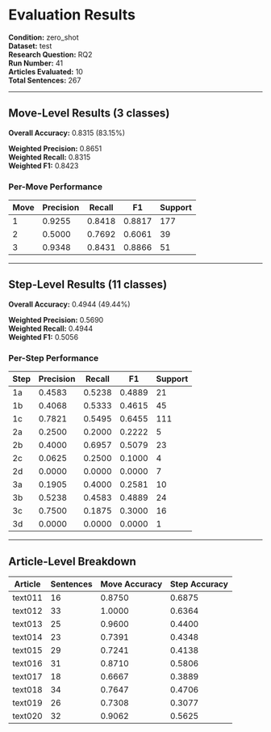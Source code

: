 # Evaluation Results

**Condition:** zero_shot  
**Dataset:** test  
**Research Question:** RQ2  
**Run Number:** 41  
**Articles Evaluated:** 10  
**Total Sentences:** 267  

---

## Move-Level Results (3 classes)

**Overall Accuracy:** 0.8315 (83.15%)  

**Weighted Precision:** 0.8651  
**Weighted Recall:** 0.8315  
**Weighted F1:** 0.8423  

### Per-Move Performance

| Move | Precision | Recall | F1 | Support |
|------|-----------|--------|----|---------|
| 1 | 0.9255 | 0.8418 | 0.8817 | 177 |
| 2 | 0.5000 | 0.7692 | 0.6061 | 39 |
| 3 | 0.9348 | 0.8431 | 0.8866 | 51 |

---

## Step-Level Results (11 classes)

**Overall Accuracy:** 0.4944 (49.44%)  

**Weighted Precision:** 0.5690  
**Weighted Recall:** 0.4944  
**Weighted F1:** 0.5056  

### Per-Step Performance

| Step | Precision | Recall | F1 | Support |
|------|-----------|--------|----|---------|
| 1a | 0.4583 | 0.5238 | 0.4889 | 21 |
| 1b | 0.4068 | 0.5333 | 0.4615 | 45 |
| 1c | 0.7821 | 0.5495 | 0.6455 | 111 |
| 2a | 0.2500 | 0.2000 | 0.2222 | 5 |
| 2b | 0.4000 | 0.6957 | 0.5079 | 23 |
| 2c | 0.0625 | 0.2500 | 0.1000 | 4 |
| 2d | 0.0000 | 0.0000 | 0.0000 | 7 |
| 3a | 0.1905 | 0.4000 | 0.2581 | 10 |
| 3b | 0.5238 | 0.4583 | 0.4889 | 24 |
| 3c | 0.7500 | 0.1875 | 0.3000 | 16 |
| 3d | 0.0000 | 0.0000 | 0.0000 | 1 |

---

## Article-Level Breakdown

| Article | Sentences | Move Accuracy | Step Accuracy |
|---------|-----------|---------------|---------------|
| text011 | 16 | 0.8750 | 0.6875 |
| text012 | 33 | 1.0000 | 0.6364 |
| text013 | 25 | 0.9600 | 0.4400 |
| text014 | 23 | 0.7391 | 0.4348 |
| text015 | 29 | 0.7241 | 0.4138 |
| text016 | 31 | 0.8710 | 0.5806 |
| text017 | 18 | 0.6667 | 0.3889 |
| text018 | 34 | 0.7647 | 0.4706 |
| text019 | 26 | 0.7308 | 0.3077 |
| text020 | 32 | 0.9062 | 0.5625 |
